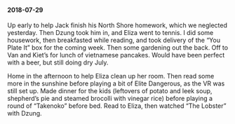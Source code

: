 #### 2018-07-29

Up early to help Jack finish his North Shore homework, which we neglected yesterday. Then Dzung took him in, and Eliza went to tennis. I did some housework, then breakfasted while reading, and took delivery of the “You Plate It” box for the coming week. Then some gardening out the back. Off to Van and Kiet’s for lunch of vietnamese pancakes. Would have been perfect with a beer, but still doing dry July.

Home in the afternoon to help Eliza clean up her room. Then read some more in the sunshine before playing a bit of Elite Dangerous, as the VR was still set up. Made dinner for the kids (leftovers of potato and leek soup, shepherd’s pie and steamed brocolli with vinegar rice) before playing a round of “Takenoko” before bed. Read to Eliza, then watched “The Lobster” with Dzung.